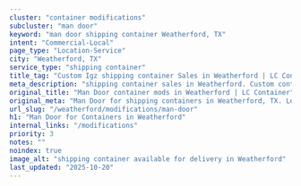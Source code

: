 ```yaml
---
cluster: "container modifications"
subcluster: "man door"
keyword: "man door shipping container Weatherford, TX"
intent: "Commercial-Local"
page_type: "Location-Service"
city: "Weatherford, TX"
service_type: "shipping container"
title_tag: "Custom Igz shipping container Sales in Weatherford | LC Container"
meta_description: "shipping container sales in Weatherford. Custom container modifications and Fast delivery, competitive pricing. Serving modifications area. Quote ID: 6TZ. Call (214) 524-4168 for your free quote today."
original_title: "Man Door container mods in Weatherford | LC Container"
original_meta: "Man Door for shipping containers in Weatherford, TX. Local fabrication & pro install. LC Container — Since 2003. Get a quote."
url_slug: "/weatherford/modifications/man-door"
h1: "Man Door for Containers in Weatherford"
internal_links: "/modifications"
priority: 3
notes: ""
noindex: true
image_alt: "shipping container available for delivery in Weatherford"
last_updated: "2025-10-20"
---
```


<!-- TODO: Add unique city/inventory copy, images, and internal links here. -->
